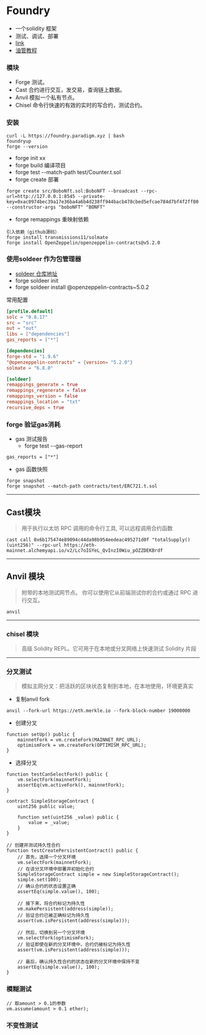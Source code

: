 # Foundry

* 一个solidity 框架
* 测试、调试、部署
* [link](https://learnblockchain.cn/docs/foundry/i18n/zh/)
* [油管教程](https://www.youtube.com/watch?v=tgs5q-GJmg4&list=PLO5VPQH6OWdUrKEWPF07CSuVm3T99DQki&ab_channel=SmartContractProgrammer)
### 模块

* Forge 测试。
* Cast 合约进行交互，发交易，查询链上数据。
* Anvil 模拟一个私有节点。
* Chisel 命令行快速的有效的实时的写合约，测试合约。


### 安装 

```shell
curl -L https://foundry.paradigm.xyz | bash
foundryup
forge --version 
```

* forge init xx
* forge build 编译项目
* forge test --match-path test/Counter.t.sol
* forge create 部署

```shell
forge create src/BoboNft.sol:BoboNFT --broadcast --rpc-url=http://127.0.0.1:8545 --private-key=0xac0974bec39a17e36ba4a6b4d238ff944bacb478cbed5efcae784d7bf4f2ff80 --constructor-args "boboNFT" "BONFT" 
```
* forge remappings 重映射依赖
```
引入依赖（github源码）
forge install transmissions11/solmate
forge install OpenZeppelin/openzeppelin-contracts@v5.2.0
```

### 使用soldeer 作为包管理器

* [soldeer 仓库地址](https://soldeer.xyz/)
* forge soldeer init
* forge soldeer install @openzeppelin-contracts~5.0.2

常用配置
```toml
[profile.default]
solc = "0.8.17"
src = "src"
out = "out"
libs = ["dependencies"]
gas_reports = ["*"] 

[dependencies]
forge-std = "1.9.6"
"@openzeppelin-contracts" = {version= "5.2.0"}
solmate = "6.8.0"

[soldeer]
remappings_generate = true
remappings_regenerate = false
remappings_version = false
remappings_location = "txt"
recursive_deps = true
```

### forge 验证gas消耗

* gas 测试报告
    * forge test --gas-report

```
gas_reports = ["*"]
```

* gas 函数快照

```shell
forge snapshot
forge snapshot --match-path contracts/test/ERC721.t.sol
```

---
## Cast模块
>  用于执行以太坊 RPC 调用的命令行工具, 可以远程调用合约函数

```
cast call 0x6b175474e89094c44da98b954eedeac495271d0f "totalSupply()(uint256)" --rpc-url https://eth-mainnet.alchemyapi.io/v2/Lc7oIGYeL_QvInzI0Wiu_pOZZDEKBrdf

```

---

## Anvil 模块

> 附带的本地测试网节点。 你可以使用它从前端测试你的合约或通过 RPC 进行交互。

```
anvil
```

--- 

### chisel 模块

> 高级 Solidity REPL。它可用于在本地或分叉网络上快速测试 Solidity 片段

---

### 分叉测试

> 模拟主网分叉：把活跃的区块状态复制到本地，在本地使用，环境更真实

* 复制anvil fork

```
anvil --fork-url https://eth.merkle.io --fork-block-number 19000000
```

* 创建分叉
```solidity
function setUp() public {
    mainnetFork = vm.createFork(MAINNET_RPC_URL);
    optimismFork = vm.createFork(OPTIMISM_RPC_URL);
}
```

* 选择分叉

```solidity
function testCanSelectFork() public {
    vm.selectFork(mainnetFork);
    assertEq(vm.activeFork(), mainnetFork);
}
```

```solidity
contract SimpleStorageContract {
    uint256 public value;

    function set(uint256 _value) public {
        value = _value;
    }
}

// 创建并测试持久性合约
function testCreatePersistentContract() public {
    // 首先，选择一个分叉环境
    vm.selectFork(mainnetFork);
    // 在该分叉环境中部署并初始化合约
    SimpleStorageContract simple = new SimpleStorageContract();
    simple.set(100);
    // 确认合约的状态设置正确
    assertEq(simple.value(), 100);

    // 接下来，将合约标记为持久性
    vm.makePersistent(address(simple));
    // 验证合约已被正确标记为持久性
    assert(vm.isPersistent(address(simple)));

    // 然后，切换到另一个分叉环境
    vm.selectFork(optimismFork);
    // 验证即使在新的分叉环境中，合约仍被标记为持久性
    assert(vm.isPersistent(address(simple)));

    // 最后，确认持久性合约的状态在新的分叉环境中保持不变
    assertEq(simple.value(), 100);
}
```


### 模糊测试

```solidity
// 取amount > 0.1的参数
vm.assume(amount > 0.1 ether);
```

### 不变性测试
